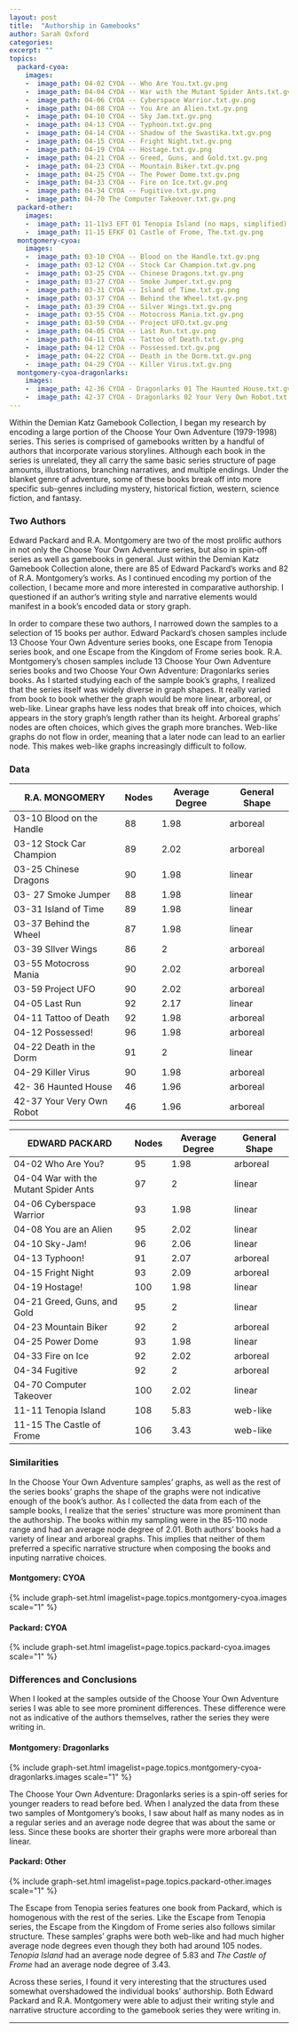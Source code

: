 ```yaml
---
layout: post
title:  "Authorship in Gamebooks"
author: Sarah Oxford
categories: 
excerpt: ""
topics:
  packard-cyoa:
    images:
    -  image_path: 04-02 CYOA -- Who Are You.txt.gv.png
    -  image_path: 04-04 CYOA -- War with the Mutant Spider Ants.txt.gv.png
    -  image_path: 04-06 CYOA -- Cyberspace Warrior.txt.gv.png
    -  image_path: 04-08 CYOA -- You Are an Alien.txt.gv.png
    -  image_path: 04-10 CYOA -- Sky Jam.txt.gv.png
    -  image_path: 04-13 CYOA -- Typhoon.txt.gv.png
    -  image_path: 04-14 CYOA -- Shadow of the Swastika.txt.gv.png
    -  image_path: 04-15 CYOA -- Fright Night.txt.gv.png
    -  image_path: 04-19 CYOA -- Hostage.txt.gv.png
    -  image_path: 04-21 CYOA -- Greed, Guns, and Gold.txt.gv.png
    -  image_path: 04-23 CYOA -- Mountain Biker.txt.gv.png
    -  image_path: 04-25 CYOA -- The Power Dome.txt.gv.png
    -  image_path: 04-33 CYOA -- Fire on Ice.txt.gv.png
    -  image_path: 04-34 CYOA -- Fugitive.txt.gv.png
    -  image_path: 04-70 The Computer Takeover.txt.gv.png
  packard-other:
    images:
    -  image_path: 11-11v3 EFT 01 Tenopia Island (no maps, simplified).txt.gv.png
    -  image_path: 11-15 EFKF 01 Castle of Frome, The.txt.gv.png
  montgomery-cyoa:
    images:
    -  image_path: 03-10 CYOA -- Blood on the Handle.txt.gv.png
    -  image_path: 03-12 CYOA -- Stock Car Champion.txt.gv.png
    -  image_path: 03-25 CYOA -- Chinese Dragons.txt.gv.png
    -  image_path: 03-27 CYOA -- Smoke Jumper.txt.gv.png
    -  image_path: 03-31 CYOA -- Island of Time.txt.gv.png
    -  image_path: 03-37 CYOA -- Behind the Wheel.txt.gv.png
    -  image_path: 03-39 CYOA -- Silver Wings.txt.gv.png
    -  image_path: 03-55 CYOA -- Motocross Mania.txt.gv.png
    -  image_path: 03-59 CYOA -- Project UFO.txt.gv.png
    -  image_path: 04-05 CYOA -- Last Run.txt.gv.png
    -  image_path: 04-11 CYOA -- Tattoo of Death.txt.gv.png
    -  image_path: 04-12 CYOA -- Possessed.txt.gv.png
    -  image_path: 04-22 CYOA -- Death in the Dorm.txt.gv.png
    -  image_path: 04-29 CYOA -- Killer Virus.txt.gv.png
  montgomery-cyoa-dragonlarks:
    images:
    -  image_path: 42-36 CYOA - Dragonlarks 01 The Haunted House.txt.gv.png
    -  image_path: 42-37 CYOA - Dragonlarks 02 Your Very Own Robot.txt.gv.png
---
```


Within the Demian Katz Gamebook Collection, I began my research by encoding a large portion of the Choose Your Own Adventure (1979-1998) series. This series is comprised of gamebooks written by a handful of authors that incorporate various storylines. Although each book in the series is unrelated, they all carry the same basic series structure of page amounts, illustrations, branching narratives, and multiple endings. Under the blanket genre of adventure, some of these books break off into more specific sub-genres including mystery, historical fiction, western, science fiction, and fantasy.

### Two Authors

Edward Packard and R.A. Montgomery are two of the most prolific authors in not only the Choose Your Own Adventure series, but also in spin-off series as well as gamebooks in general. Just within the Demian Katz Gamebook Collection alone, there are 85 of Edward Packard’s works and 82 of R.A. Montgomery’s works. As I continued encoding my portion of the collection, I became more and more interested in comparative authorship. I questioned if an author’s writing style and narrative elements would manifest in a book’s encoded data or story graph.

In order to compare these two authors, I narrowed down the samples to a selection of 15 books per author. Edward Packard’s chosen samples include 13 Choose Your Own Adventure series books, one Escape from Tenopia series book, and one Escape from the Kingdom of Frome series book. R.A. Montgomery’s chosen samples include 13 Choose Your Own Adventure series books and two Choose Your Own Adventure: Dragonlarks series books. As I started studying each of the sample book’s graphs, I realized that the series itself was widely diverse in graph shapes. It really varied from book to book whether the graph would be more linear, arboreal, or web-like. Linear graphs have less nodes that break off into choices, which appears in the story graph’s length rather than its height. Arboreal graphs’ nodes are often choices, which gives the graph more branches. Web-like graphs do not flow in order, meaning that a later node can lead to an earlier node. This makes web-like graphs increasingly difficult to follow.

### Data

| R.A. MONGOMERY	| Nodes	| Average Degree	| General Shape |
|-----------------------|-------|-------|-------|
| 03-10 Blood on the Handle	| 88	| 1.98	| arboreal |
| 03-12 Stock Car Champion	| 89	| 2.02	| arboreal |
| 03-25 Chinese Dragons	| 90	| 1.98	| linear |
| 03- 27 Smoke Jumper	| 88	| 1.98	| linear |
| 03-31 Island of Time	| 89	| 1.98	| linear |
| 03-37 Behind the Wheel	| 87	| 1.98	| linear |
| 03-39 SIlver Wings	| 86	| 2	| arboreal |
| 03-55 Motocross Mania	| 90	| 2.02	| arboreal |
| 03-59 Project UFO	| 90	| 2.02	| arboreal |
| 04-05 Last Run	| 92	| 2.17	| linear |
| 04-11 Tattoo of Death	| 92	| 1.98	| arboreal |
| 04-12 Possessed!	| 96	| 1.98	| arboreal |
| 04-22 Death in the Dorm	| 91	| 2	| linear |
| 04-29 Killer Virus	| 90	| 1.98	| arboreal |
| 42- 36 Haunted House	| 46	| 1.96	| arboreal |
| 42-37 Your Very Own Robot	| 46	| 1.96	| arboreal |

| EDWARD PACKARD	| Nodes	| Average Degree	| General Shape |
|-----------------------|-------|-------|-------|
| 04-02 Who Are You?	| 95	| 1.98	| arboreal |
| 04-04 War with the Mutant Spider Ants	| 97	| 2	| linear |
| 04-06 Cyberspace Warrior	| 93	| 1.98	| linear |
| 04-08 You are an Alien	| 95	| 2.02	| linear |
| 04-10 Sky-Jam!	| 96	| 2.06	| linear |
| 04-13 Typhoon!	| 91	| 2.07	| arboreal |
| 04-15 Fright Night	| 93	| 2.09	| arboreal |
| 04-19 Hostage!	| 100	| 1.98	| linear |
| 04-21 Greed, Guns, and Gold	| 95	| 2	| linear |
| 04-23 Mountain Biker	| 92	| 2	| arboreal |
| 04-25 Power Dome	| 93	| 1.98	| linear |
| 04-33 Fire on Ice	| 92	| 2.02	| arboreal |
| 04-34 Fugitive	| 92	| 2	| arboreal |
| 04-70 Computer Takeover	| 100	| 2.02	| linear |
| 11-11 Tenopia Island	| 108	| 5.83	| web-like |
| 11-15 The Castle of Frome	| 106	| 3.43	| web-like |

### Similarities

In the Choose Your Own Adventure samples’ graphs, as well as the rest of the series books’ graphs the shape of the graphs were not indicative enough of the book’s author. As I collected the data from each of the sample books, I realize that the series’ structure was more prominent than the authorship. The books within my sampling were in the 85-110 node range and had an average node degree of 2.01. Both authors’ books had a variety of linear and arboreal graphs. This implies that neither of them preferred a specific narrative structure when composing the books and inputing narrative choices.

#### Montgomery: CYOA

{% include graph-set.html imagelist=page.topics.montgomery-cyoa.images scale="1" %}

#### Packard: CYOA

{% include graph-set.html imagelist=page.topics.packard-cyoa.images scale="1" %}

### Differences and Conclusions

When I looked at the samples outside of the Choose Your Own Adventure series I was able to see more prominent differences. These difference were not as indicative of the authors themselves, rather the series they were writing in.

#### Montgomery: Dragonlarks

{% include graph-set.html imagelist=page.topics.montgomery-cyoa-dragonlarks.images scale="1" %}

The Choose Your Own Adventure: Dragonlarks series is a spin-off series for younger readers to read before bed. When I analyzed the data from these two samples of Montgomery’s books, I saw about half as many nodes as in a regular series and an average node degree that was about the same or less. Since these books are shorter their graphs were more arboreal than linear.

#### Packard: Other

{% include graph-set.html imagelist=page.topics.packard-other.images scale="1" %}

The Escape from Tenopia series features one book from Packard, which is homogenous with the rest of the series. Like the Escape from Tenopia series, the Escape from the Kingdom of Frome series also follows similar structure. These samples’ graphs were both web-like and had much higher average node degrees even though they both had around 105 nodes. *Tenopia Island* had an average node degree of 5.83 and *The Castle of Frome* had an average node degree of 3.43.

Across these series, I found it very interesting that the structures used somewhat overshadowed the individual books’ authorship. Both Edward Packard and R.A. Montgomery were able to adjust their writing style and narrative structure according to the gamebook series they were writing in.

----------
